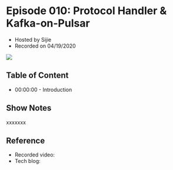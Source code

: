 # Episode 010: Protocol Handler & Kafka-on-Pulsar

- Hosted by Sijie
- Recorded on 04/19/2020

![](/image/TGIP-CN-10.png)

## Table of Content

- 00:00:00 - Introduction


## Show Notes

xxxxxxx

## Reference 

- Recorded video:
- Tech blog: 
